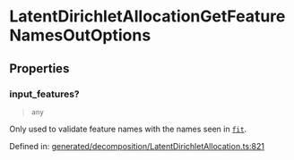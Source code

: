 # LatentDirichletAllocationGetFeatureNamesOutOptions

## Properties

### input\_features?

> `any`

Only used to validate feature names with the names seen in [`fit`](#sklearn.decomposition.LatentDirichletAllocation.fit "sklearn.decomposition.LatentDirichletAllocation.fit").

Defined in:  [generated/decomposition/LatentDirichletAllocation.ts:821](https://github.com/transitive-bullshit/scikit-learn-ts/blob/122b3c0/packages/sklearn/src/generated/decomposition/LatentDirichletAllocation.ts#L821)
